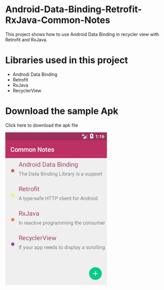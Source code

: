 # Android-Data-Binding-Retrofit-RxJava-Common-Notes
This project shows how to use Android Data Binding in recycler view with Retrofit and RxJava.
# Libraries used in this project
- Androdi Data Binding
- Retrofit
- RxJava
- RecyclerView

# Download the sample Apk
<a download="https://github.com/sathishmepco/Android-Data-Binding-Retrofit-RxJava-Common-Notes/blob/master/app/release/Common%20Notes.apk" > Click here to download the apk file </a>

<img src="/Common Notes.png"/>
